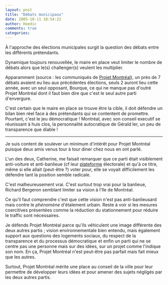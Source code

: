 ```yaml
---
layout: post
title: "Débats municipaux"
date: 2005-10-11 18:54:22
author: Hoedic
comments: true
categories: 
---
```



À l'approche des élections municipales surgit la question des débats entre les différents prétendants.

Dynamique toujours renouvellée, le maire en place veut limiter le nombre de débats alors que le(s) challenger(s) veulent les multiplier.

Apparamment (source : les communiqués de [Projet Montréal](http://projetmontreal.org/)), un près de 7 débats avaient eu lieu aux précédentes élections, seuls 2 auront lieu cette année, avec un seul opposant, Bourque, ce qui ne manque pas d'outré Projet Montréal dont il faut bien dire que c'est le seul autre parti d'envergure.

C'est certain que le maire en place se trouve être la cible, il doit défendre un bilan bien réel face à des prétendants qui se contentent de promettre. Pourtant, c'est le jeu démocratique ! Montréal, avec son conseil executif se réunissant à huis clos, la personnalité autocratique de Gérald Ier, un peu de transparence que diable !

***

Je suis content de soulever un minimum d'intérêt pour Projet Montréal puisque deux amis venus tour à tour diner chez nous en ont parlé.

L'un des deux, Catherine, me faisait remarquer que ce parti était visiblement anti-voiture et anti-banlieue (cf leur [plateforme](http://projetmontreal.org/programme/) électorale) et qu'à ce titre, même si elle allait (peut-être ?) voter pour, elle se voyait difficilement les défendre tant la position semble radicale.

C'est malheureusement vrai. C'est surtout trop vrai pour la banlieue, Richard Bergeron semblant limiter sa vision à l'île de Montréal.

Ce qu'il faut comprendre c'est que cette vision n'est pas anti-banlieusard mais contre le *phénomène* d'étalement urbain. Reste à voir si les mesures coercitives présentées comme la réduction du stationnement pour réduire le traffic sont nécessaires.

Je défends Projet Montréal parce qu'ils véhiculent une image différente des deux autres partis ; vision environnementale bien entendu, mais également support aux questions des logements sociaux, du respect de la transparence et du processus démocratique et enfin un parti qui ne se centre pas une personne mais sur des idées, sur un projet comme l'indique son nom. En ça, Projet Montréal n'est peut-être pas parfait mais fait mieux que les autres.

Surtout, Projet Montréal mérite une place au conseil de la ville pour leur permettre de développer leurs idées et pour amener des sujets négligés par les deux autres partis.